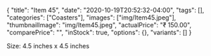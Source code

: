 {
    "title": "Item 45",
    "date": "2020-10-19T20:52:32-04:00",
    "tags": [],
    "categories": ["Coasters"],
    "images": ["img/Item45.jpeg"],
    "thumbnailImage": "img/Item45.jpeg",
    "actualPrice": "₹ 150.00",
    "comparePrice": "",
    "inStock": true,
    "options": {},
    "variants": []
}

Size: 4.5 inches x 4.5 inches